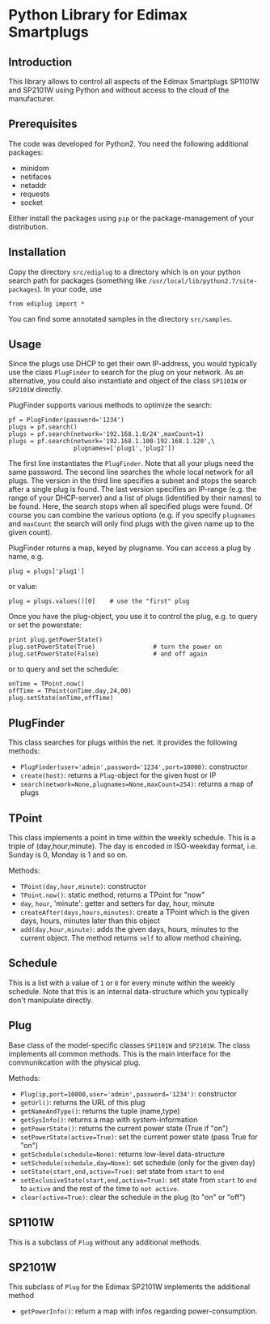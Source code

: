 Python Library for Edimax Smartplugs
====================================

Introduction
------------

This library allows to control all aspects of the Edimax Smartplugs
SP1101W and SP2101W using Python and without access to the cloud of
the manufacturer.


Prerequisites
-------------

The code was developed for Python2. You need the following additional
packages:

  - minidom
  - netifaces
  - netaddr
  - requests
  - socket

Either install the packages using `pip` or the package-management of your
distribution.


Installation
------------

Copy the directory `src/ediplug` to a directory which is on your python search
path for packages (something like `/usr/local/lib/python2.7/site-packages`).
In your code, use

    from ediplug import *

You can find some annotated samples in the directory `src/samples`.


Usage
-----

Since the plugs use DHCP to get their own IP-address, you would typically
use the class `PlugFinder` to search for the plug on your network. As an
alternative, you could also instantiate and object of the class `SP1101W`
or `SP2101W` directly.

PlugFinder supports various methods to optimize the search:

    pf = PlugFinder(password='1234')
    plugs = pf.search()
    plugs = pf.search(network='192.168.1.0/24',maxCount=1)
    plugs = pf.search(network='192.168.1.100-192.168.1.120',\
                      plugnames=['plug1','plug2'])

The first line instantiates the `PlugFinder`. Note that all your plugs
need the same password. The second line searches the whole local network
for all plugs. The version in the third line specifies a subnet and
stops the search after a single plug is found. The last version
specifies an IP-range (e.g. the range of your DHCP-server) and a list
of plugs (identified by their names) to be found. Here, the search
stops when all specified plugs were found. Of course you can combine
the various options (e.g. if you specify `plugnames` and `maxCount` the
search will only find plugs with the given name up to the given count).

PlugFinder returns a map, keyed by plugname. You can access a plug by
name, e.g.

    plug = plugs['plug1']

or value:

    plug = plugs.values()[0]    # use the "first" plug

Once you have the plug-object, you use it to control the plug, e.g.
to query or set the powerstate:

    print plug.getPowerState()
    plug.setPowerState(True)                # turn the power on
    plug.setPowerState(False)               # and off again

or to query and set the schedule:

    onTime = TPoint.now()
    offTime = TPoint(onTime.day,24,00)
    plug.setState(onTime,offTime)


PlugFinder
----------

This class searches for plugs within the net. It provides the following
methods:

  - `PlugFinder(user='admin',password='1234',port=10000)`: constructor
  - `create(host)`: returns a `Plug`-object for the given host or IP
  - `search(network=None,plugnames=None,maxCount=254)`: returns a map of plugs


TPoint
------

This class implements a point in time within the weekly schedule. This is
a triple of (day,hour,minute). The day is encoded in ISO-weekday format, i.e.
Sunday is 0, Monday is 1 and so on.

Methods:

  - `TPoint(day,hour,minute)`: constructor
  - `TPoint.now()`: static method, returns a TPoint for "now"
  - `day`, `hour`, 'minute': getter and setters for day, hour, minute
  - `createAfter(days,hours,minutes)`: create a TPoint which is the given
    days, hours, minutes later than this object 
  - `add(day,hour,minute)`: adds the given days, hours, minutes to the
    current object. The method returns `self` to allow method chaining.


Schedule
--------

This is a list with a value of `1` or `0` for every minute within the
weekly schedule. Note that this is an internal data-structure which
you typically don't manipulate directly.


Plug
----

Base class of the model-specific classes `SP1101W` and `SP2101W`. The class
implements all common methods. This is the main interface for the
communikcation with the physical plug.

Methods:

  - `Plug(ip,port=10000,user='admin',password='1234')`: constructor
  - `getUrl()`: returns the URL of this plug
  - `getNameAndType()`: returns the tuple (name,type)
  - `getSysInfo()`: returns a map with system-information
  - `getPowerState()`: returns the current power state (True if "on")
  - `setPowerState(active=True)`: set the current power state (pass True for "on")
  - `getSchedule(schedule=None)`: returns low-level data-structure
  - `setSchedule(schedule,day=None)`: set schedule (only for the given day)
  - `setState(start,end,active=True)`: set state from `start` to `end`
  - `setExclusiveState(start,end,active=True)`: set state from `start` to `end`
    to `active` and the rest of the time to `not active`.
  - `clear(active=True)`: clear the schedule in the plug (to "on" or "off")


SP1101W
-------

This is a subclass of `Plug` without any additional methods.


SP2101W
-------

This subclass of `Plug` for the Edimax SP2101W implements the additional
method

  - `getPowerInfo()`: return a map with infos regarding power-consumption.

